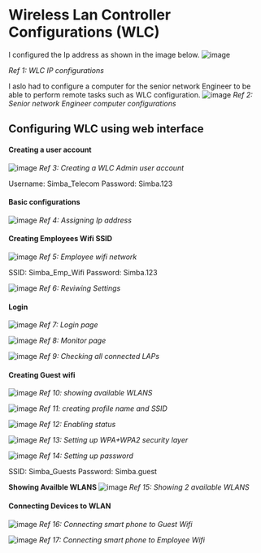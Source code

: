 # Wireless Lan Controller Configurations (WLC)
I configured the Ip address as shown in the image below.
![image](https://github.com/user-attachments/assets/3d403342-98f7-44bc-a40b-605f0b84016f)

*Ref 1: WLC IP configurations*

I aslo had to configure a computer for the senior network Engineer to be able to perform remote tasks such as WLC configuration.
![image](https://github.com/user-attachments/assets/878651c4-a027-46f2-9c23-5e8fee15ba2d)
*Ref 2: Senior network Engineer computer configurations*

## Configuring WLC using web interface
#### Creating a user account
![image](https://github.com/user-attachments/assets/ec872d69-9d30-47ab-9641-55187403c976)
*Ref 3: Creating a WLC Admin user account*

Username: Simba_Telecom
Password: Simba.123

#### Basic configurations
![image](https://github.com/user-attachments/assets/ab2de300-74cb-4ecd-8083-5ecfedc8db1e)
*Ref 4: Assigning Ip address*

#### Creating Employees Wifi SSID
![image](https://github.com/user-attachments/assets/2148ebe8-b7f6-4194-becb-86de03a27ca4)
*Ref 5: Employee wifi network*

SSID: Simba_Emp_Wifi
Password: Simba.123

![image](https://github.com/user-attachments/assets/b0549037-78eb-4ff7-818c-c4683a77616f)
*Ref 6: Reviwing Settings*

#### Login
![image](https://github.com/user-attachments/assets/e6872e58-98be-4deb-8f05-4ef646542ba5)
*Ref 7: Login page*

![image](https://github.com/user-attachments/assets/f3c84c44-86e0-4dff-806b-8b58ec22e89a)
*Ref 8: Monitor page*

![image](https://github.com/user-attachments/assets/35c4cca5-ce19-488a-a497-eb727cd0c8a6)
*Ref 9: Checking all connected LAPs*

#### Creating Guest wifi

![image](https://github.com/user-attachments/assets/84e4e11d-4e7b-434c-b653-c1296fd1ae19)
*Ref 10: showing available WLANS*

![image](https://github.com/user-attachments/assets/e70fce61-fa47-4ec7-9ea9-f00bdae90286)
*Ref 11: creating profile name and SSID*

![image](https://github.com/user-attachments/assets/d42b3835-8c29-4f0b-a2ed-87440c84d8a9)
*Ref 12: Enabling status*

![image](https://github.com/user-attachments/assets/cbb4ff41-c516-4752-8b14-8136551731ae)
*Ref 13: Setting up WPA+WPA2 security layer*

![image](https://github.com/user-attachments/assets/7be65438-9f8d-48b7-9568-aec2e1bf3456)
*Ref 14: Setting up password*

SSID: Simba_Guests
Password: Simba.guest

**Showing Availble WLANS**
![image](https://github.com/user-attachments/assets/9fed4ec9-a44c-4771-937d-928b2ce44604)
*Ref 15: Showing 2 available WLANS*

#### Connecting Devices to WLAN

![image](https://github.com/user-attachments/assets/f8fcbf9f-7191-4751-b513-d3db643a2555)
*Ref 16: Connecting smart phone to Guest Wifi*

![image](https://github.com/user-attachments/assets/5ddf1970-7ecf-4ffd-b9b2-9cbd603d247e)
*Ref 17: Connecting smart phone to Employee Wifi*




















